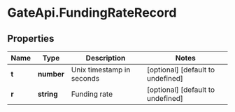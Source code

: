 # GateApi.FundingRateRecord

## Properties

Name | Type | Description | Notes
------------ | ------------- | ------------- | -------------
**t** | **number** | Unix timestamp in seconds | [optional] [default to undefined]
**r** | **string** | Funding rate | [optional] [default to undefined]

